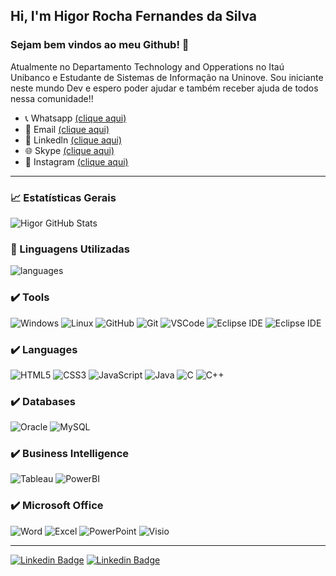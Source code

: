 ## Hi, I'm Higor Rocha Fernandes da Silva
 
### Sejam bem vindos ao meu Github! :wave:

Atualmente no Departamento Technology and Opperations no Itaú Unibanco e Estudante de Sistemas de Informação na Uninove.
Sou iniciante neste mundo Dev e espero poder ajudar e também receber ajuda de todos nessa comunidade!!

- 📞 Whatsapp [(clique aqui)](https://api.whatsapp.com/send?1=pt_BR&phone=5511943147729)
- 📩 Email [(clique aqui)](rochahigor05@gmail.com)
- 🔎 Linkedln [(clique aqui)](https://www.linkedin.com/in/higor-silva18/)
- 🌐 Skype [(clique aqui)](https://join.skype.com/invite/AbNH8o8fxoUj)
- 📸 Instagram [(clique aqui)](https://instagram.com/hiigorrocha_)

---

### 📈  Estatísticas Gerais 
![Higor GitHub Stats](https://github-readme-stats.vercel.app/api?username=HigorRoc&show_icons=true&theme=radical)

### :triangular_flag_on_post:  Linguagens Utilizadas
![languages](https://github-readme-stats.vercel.app/api/top-langs/?username=HigorRoc&hide=scss&layout=compact&theme=radical)

### :heavy_check_mark: Tools
![Windows](https://img.shields.io/badge/-Windows-0078D6?&logo=Windows&logoColor=FFFFFF) 
![Linux](https://img.shields.io/badge/-Linux-FCC624?&logo=Linux&logoColor=FFFFFF) 
![GitHub](https://img.shields.io/badge/-GitHub-181717?&logo=GitHub&logoColor=FFFFFF) 
![Git](https://img.shields.io/badge/-Git-F05032?&logo=git&logoColor=FFFFFF)
![VSCode](https://img.shields.io/badge/-VSCode-007ACC?&logo=Visual%20Studio%20Code&logoColor=FFFFFF) 
![Eclipse IDE](https://img.shields.io/badge/-NetBeans%20IDE-1B6AC6?&logo=Apache%20NetBeans%20IDE&logoColor=FFFFFF) 
![Eclipse IDE](https://img.shields.io/badge/-Eclipse%20IDE-2C2255?&logo=Eclipse%20IDE&logoColor=FFFFFF) 

### :heavy_check_mark: Languages
![HTML5](https://img.shields.io/badge/-HTML5-E34F26?&logo=HTML5&logoColor=FFFFFF)
![CSS3](https://img.shields.io/badge/-CSS3-1572B6?&logo=CSS3&logoColor=FFFFFF)
![JavaScript](https://img.shields.io/badge/-JavaScript-F7DF1E?&logo=JavaScript&logoColor=FFFFFF)
![Java](https://img.shields.io/badge/-Java-007396?&logo=Java&logoColor=FFFFFF)
![C](https://img.shields.io/badge/-C-A8B9CC?&logo=C&logoColor=FFFFFF)
![C++](https://img.shields.io/badge/-C++-00599C?&logo=C++&logoColor=FFFFFF)

### :heavy_check_mark: Databases
![Oracle](https://img.shields.io/badge/-Oracle-F80000?&logo=Oracle&logoColor=FFFFFF)
![MySQL](https://img.shields.io/badge/-MySQL-4479A1?&logo=MySQL&logoColor=FFFFFF)

### :heavy_check_mark: Business Intelligence
![Tableau](https://img.shields.io/badge/-Tableau-E97627?&logo=Tableau&logoColor=FFFFFF)
![PowerBI](https://img.shields.io/badge/-Power%20BI-F2C811?&logo=Power%20BI&logoColor=FFFFFF)

### :heavy_check_mark: Microsoft Office
![Word](https://img.shields.io/badge/-MS%20Word-2B579A?&logo=Microsoft%20Word&logoColor=FFFFFF)
![Excel](https://img.shields.io/badge/-MS%20Excel-217346?&logo=Microsoft%20Excel&logoColor=FFFFFF)
![PowerPoint](https://img.shields.io/badge/-MS%20PowerPoint-B7472A?&logo=Microsoft%20PowerPoint&logoColor=FFFFFF)
![Visio](https://img.shields.io/badge/-MS%20Visio-3955A3?&logo=Microsoft%20Visio&logoColor=FFFFFF)

---

[![Linkedin Badge](https://img.shields.io/badge/linkedin-%230077B5.svg?&style=for-the-badge&logo=linkedin&logoColor=white&link=https://www.linkedin.com/in/higor-silva18/)](https://www.linkedin.com/in/higor-silva18/) 
[![Linkedin Badge](https://img.shields.io/badge/WHATSAPP-%2325D366.svg?&style=for-the-badge&logo=whatsapp&logoColor=white&link=https://api.whatsapp.com/send?1=pt_BR&phone=5511943147729)](https://api.whatsapp.com/send?1=pt_BR&phone=5511943147729)
